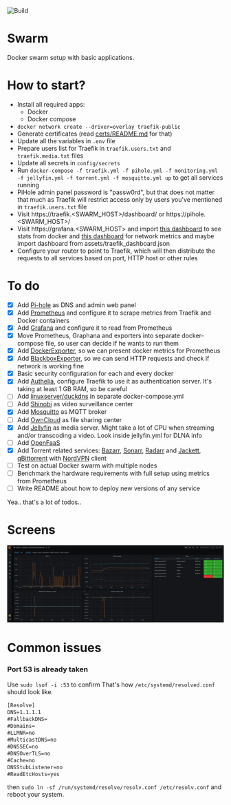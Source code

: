 ![Build](https://github.com/krzysztof-gzocha/swarm/workflows/Build/badge.svg?branch=master)

# Swarm 
Docker swarm setup with basic applications.

# How to start?
- Install all required apps:
    - Docker
    - Docker compose
- `docker network create --driver=overlay traefik-public`
- Generate certificates (read [certs/README.md](https://github.com/krzysztof-gzocha/swarm/blob/master/certs/README.md) for that)
- Update all the variables in `.env` file
- Prepare users list for Traefik in `traefik.users.txt` and `traefik.media.txt` files
- Update all secrets in `config/secrets`
- Run `docker-compose -f traefik.yml -f pihole.yml -f monitoring.yml -f jellyfin.yml -f torrent.yml -f mosquitto.yml up` to get all services running
- PiHole admin panel password is "passw0rd", but that does not matter that much as Traefik will restrict access only by users you've mentioned in `traefik.users.txt` file
- Visit https://traefik.<SWARM_HOST>/dashboard/ or https://pihole.<SWARM_HOST>/
- Visit https://grafana.<SWARM_HOST> and import [this dashboard](https://grafana.com/grafana/dashboards/11467) to see stats from docker and [this dashboard](https://grafana.com/grafana/dashboards/11529) for network metrics and maybe import dashboard from assets/traefik_dashboard.json
- Configure your router to point to Traefik, which will then distribute the requests to all services based on port, HTTP host or other rules

# To do
- [x] Add [Pi-hole](https://hub.docker.com/r/pihole/pihole) as DNS and admin web panel
- [x] Add [Prometheus](https://hub.docker.com/r/prom/prometheus) and configure it to scrape metrics from Traefik and Docker containers
- [x] Add [Grafana](https://hub.docker.com/r/grafana/grafana) and configure it to read from Prometheus
- [x] Move Prometheus, Graphana and exporters into separate docker-compose file, so user can decide if he wants to run them
- [x] Add [DockerExporter](https://github.com/prometheus-net/docker_exporter), so we can present docker metrics for Prometheus
- [x] Add [BlackboxExporter](https://hub.docker.com/r/prom/blackbox-exporter), so we can send HTTP requests and check if network is working fine
- [x] Basic security configuration for each and every docker
- [x] Add [Authelia](https://github.com/authelia/authelia), configure Traefik to use it as authentication server. It's taking at least 1 GB RAM, so be careful
- [ ] Add [linuxserver/duckdns](https://hub.docker.com/r/linuxserver/duckdns) in separate docker-compose.yml
- [ ] Add [Shinobi](https://hub.docker.com/r/shinobisystems/shinobi) as video surveillance center 
- [x] Add [Mosquitto](https://hub.docker.com/_/eclipse-mosquitto) as MQTT broker
- [ ] Add [OwnCloud](https://hub.docker.com/_/owncloud) as file sharing center
- [x] Add [Jellyfin](https://hub.docker.com/r/jellyfin/jellyfin) as media server. Might take a lot of CPU when streaming and/or transcoding a video. Look inside jellyfin.yml for DLNA info
- [ ] Add [OpenFaaS](https://www.openfaas.com/)
- [x] Add Torrent related services: [Bazarr](https://github.com/morpheus65535/bazarr), [Sonarr](https://github.com/Sonarr/Sonarr), [Radarr](https://github.com/Radarr/Radarr) and [Jackett](https://github.com/Jackett/Jackett), [qBittorrent](https://hub.docker.com/r/markusmcnugen/qbittorrentvpn) with [NordVPN](https://nordvpn.com/) client
- [ ] Test on actual Docker swarm with multiple nodes
- [ ] Benchmark the hardware requirements with full setup using metrics from Prometheus
- [ ] Write README about how to deploy new versions of any service

Yea.. that's a lot of todos..

# Screens
![Docker exporter on Grafana](https://raw.githubusercontent.com/krzysztof-gzocha/swarm/master/assets/graphana.png?token=AAXUPP2UOMUW2JKSWGUUC627L5W2K)

# Common issues
### Port 53 is already taken
Use `sudo lsof -i :53` to confirm
That's how `/etc/systemd/resolved.conf` should look like.
```
[Resolve]
DNS=1.1.1.1
#FallbackDNS=
#Domains=
#LLMNR=no
#MulticastDNS=no
#DNSSEC=no
#DNSOverTLS=no
#Cache=no
DNSStubListener=no
#ReadEtcHosts=yes
```
then `sudo ln -sf /run/systemd/resolve/resolv.conf /etc/resolv.conf`
and reboot your system.
